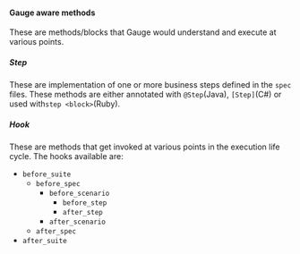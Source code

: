#### Gauge aware methods

These are methods/blocks that Gauge would understand and execute at various points.

##### Step
These are implementation of one or more business steps defined in the `spec` files. These methods are either annotated with `@Step`(Java), `[Step]`(C#) or used with`step <block>`(Ruby).

##### Hook
These are methods that get invoked at various points in the execution life cycle. The hooks available are:
- `before_suite`
	- `before_spec`
		- `before_scenario`
			- `before_step`
			- `after_step`
		- `after_scenario`
	- `after_spec`
- `after_suite`
